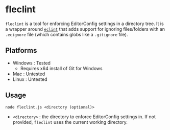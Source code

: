 # fleclint

`fleclint` is a tool for enforcing EditorConfig settings in a directory tree. It is a wrapper around [`eclint`](https://github.com/jedmao/eclint/) that adds support for ignoring files/folders with an `.ecignore` file (which contains globs like a `.gitignore` file).

## Platforms

* Windows : Tested
  * Requires x64 install of Git for Windows
* Mac : Untested
* Linux : Untested

## Usage

`node fleclint.js <directory (optional)>`

* `<directory>` : the directory to enforce EditorConfig settings in. If not provided, `fleclint` uses the current working directory.
